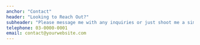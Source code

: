 ```yaml
---
anchor: "Contact"
header: "Looking to Reach Out?"
subheader: "Please message me with any inquiries or just shoot me a simply hello! Appreciate your time and your correspondence.☀️"
telephone: 03-0000-0001
email: contact@yourwebsite.com
---
```

